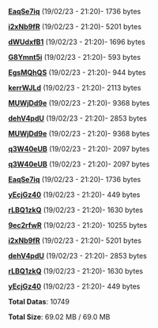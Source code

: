 [**EaqSe7iq**](/data/EaqSe7iq.txt) (19/02/23 - 21:20)- 1736 bytes

[**i2xNb9fR**](/data/i2xNb9fR.txt) (19/02/23 - 21:20)- 5201 bytes

[**dWUdxfB1**](/data/dWUdxfB1.txt) (19/02/23 - 21:20)- 1696 bytes

[**G8Ymnt5i**](/data/G8Ymnt5i.txt) (19/02/23 - 21:20)- 593 bytes

[**EgsMQhQS**](/data/EgsMQhQS.txt) (19/02/23 - 21:20)- 944 bytes

[**kerrWJLd**](/data/kerrWJLd.txt) (19/02/23 - 21:20)- 2113 bytes

[**MUWjDd9e**](/data/MUWjDd9e.txt) (19/02/23 - 21:20)- 9368 bytes

[**dehV4pdU**](/data/dehV4pdU.txt) (19/02/23 - 21:20)- 2853 bytes

[**MUWjDd9e**](/data/MUWjDd9e.txt) (19/02/23 - 21:20)- 9368 bytes

[**q3W40eUB**](/data/q3W40eUB.txt) (19/02/23 - 21:20)- 2097 bytes

[**q3W40eUB**](/data/q3W40eUB.txt) (19/02/23 - 21:20)- 2097 bytes

[**EaqSe7iq**](/data/EaqSe7iq.txt) (19/02/23 - 21:20)- 1736 bytes

[**yEcjGz40**](/data/yEcjGz40.txt) (19/02/23 - 21:20)- 449 bytes

[**rLBQ1zkQ**](/data/rLBQ1zkQ.txt) (19/02/23 - 21:20)- 1630 bytes

[**9ec2rfwR**](/data/9ec2rfwR.txt) (19/02/23 - 21:20)- 10255 bytes

[**i2xNb9fR**](/data/i2xNb9fR.txt) (19/02/23 - 21:20)- 5201 bytes

[**dehV4pdU**](/data/dehV4pdU.txt) (19/02/23 - 21:20)- 2853 bytes

[**rLBQ1zkQ**](/data/rLBQ1zkQ.txt) (19/02/23 - 21:20)- 1630 bytes

[**yEcjGz40**](/data/yEcjGz40.txt) (19/02/23 - 21:20)- 449 bytes

**Total Datas**: 10749

**Total Size**: 69.02 MB / 69.0 MB